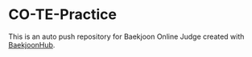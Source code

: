 # CO-TE-Practice
This is an auto push repository for Baekjoon Online Judge created with [BaekjoonHub](https://github.com/BaekjoonHub/BaekjoonHub).
